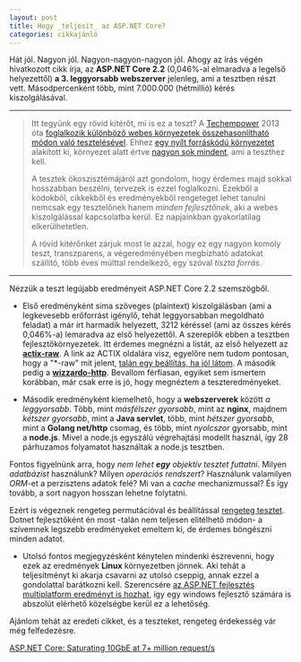 ```yaml
---
layout: post
title: Hogy _teljesít_ az ASP.NET Core?
categories: cikkajánló 
---
```


Hát jól. Nagyon jól. Nagyon-nagyon-nagyon jól. Ahogy az írás végén hivatkozott cikk írja, az **ASP.NET Core 2.2** (0,046%-al elmaradva a legelső helyezettől) **a 3. leggyorsabb webszerver** jelenleg, ami a tesztben részt vett. Másodpercenként több, mint 7.000.000 (hétmillió) kérés kiszolgálásával.

---
>Itt tegyünk egy rövid kitérőt, mi is ez a teszt? A [Techempower](https://www.techempower.com/) 2013 óta [foglalkozik különböző webes környezetek összehasonlítható módon való tesztelésével](https://www.techempower.com/blog/2013/03/28/frameworks-round-1/). Ehhez [egy nyílt forráskódú környezetet](https://github.com/TechEmpower/FrameworkBenchmarks) alakított ki, környezet alatt értve [nagyon sok mindent](https://www.techempower.com/benchmarks/#section=motivation), ami a teszthez kell.
>
>A tesztek ökoszisztémájáról azt gondolom, hogy érdemes majd sokkal hosszabban beszélni, tervezek is ezzel foglalkozni. Ezekből a kódokból, cikkekből és eredményekből rengeteget lehet tanulni nemcsak egy tesztelőnek hanem *minden fejlesztőnek*, aki a webes kiszolgálással kapcsolatba kerül. Ez napjainkban gyakorlatilag elkerülhetetlen.
>
>A rövid kitérőnket zárjuk most le azzal, hogy ez egy nagyon komoly teszt, transzparens, a végeredményében megbízható adatokat szállító, több éves múlttal rendelkező, egy szóval *tiszta forrás*.
>
---

Nézzük a teszt legújabb eredményeit ASP.NET Core 2.2 szemszögből.

- Első eredményként sima szöveges (plaintext) kiszolgálásban (ami a legkevesebb erőforrást igénylő, tehát leggyorsabban megoldható feladat) a már írt harmadik helyezett, 3212 kéréssel (ami az összes kérés 0,046%-a) lemaradva az első helyezettől. A szereplők ebben a tesztben fejlesztőkörnyezetek. Itt érdemes megnézni a listát, az első helyezett az **[actix-raw](https://actix.rs/)**. A link az ACTIX oldalára visz, egyelőre nem tudom pontosan, hogy a "*-raw" mit jelent, [talán egy beállítás, ha jól látom](https://github.com/TechEmpower/FrameworkBenchmarks/pull/3767). A második pedig a **[wizzardo-http](https://github.com/wizzardo/http)**. Bevallom férfiasan, egyiket sem ismertem korábban, már csak erre is jó, hogy megnéztem a teszteredményeket.

- Második eredményként kiemelhető, hogy a **webszerverek** között *a leggyorsabb*. Több, mint *másfélszer gyorsabb*, mint az **nginx**, majdnem *kétszer gyorsabb*, mint a **Java servlet**, több, mint *hétszer gyorsabb*, mint a **Golang net/http** csomag, és több, mint *nyolcszor* gyorsabb, mint a **node.js**. Mivel a node.js egyszálú végrehajtási modellt használ, így 28 párhuzamos folyamatot használtak a node.js tesztben.

Fontos figyelnünk arra, hogy *nem lehet **egy** objektív tesztet futtatni*. Milyen *adatbázist* használunk? Milyen *operációs rendszert*? Használunk valamilyen *ORM*-et a perzisztens adatok felé? Mi van a *cache* mechanizmussal? És így tovább, a sort nagyon hosszan lehetne folytatni.

Ezért is végeznek rengeteg permutációval és beállítással [rengeteg tesztet](https://github.com/TechEmpower/FrameworkBenchmarks/issues/133). Dotnet fejlesztőként én most -talán nem teljesen elitélhető módon- a szívemnek legszebb eredményeket emeltem ki, de érdemes böngészni minden adatot.

- Utolsó fontos megjegyzésként kénytelen mindenki észrevenni, hogy ezek az eredmények **Linux** környezetben jönnek. Aki tehát a teljesítményt ki akarja csavarni az utolsó cseppig, annak ezzel a gondolattal barátkozni kell. Szerencsére [az ASP.NET fejlesztés multiplatform eredményt is hozhat](https://app.netacademia.hu/Tanfolyam/2018csharpalapok-c-alapok-2018-a-multiplatform-c), így egy windows fejlesztő számára is abszolút elérhető közelségbe kerül ez a lehetőség.

Ajánlom tehát az eredeti cikket, és a teszteket, rengeteg érdekesség vár még felfedezésre.

[ASP.NET Core: Saturating 10GbE at 7+ million request/s](https://www.ageofascent.com/2019/02/04/asp-net-core-saturating-10gbe-at-7-million-requests-per-second/)